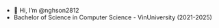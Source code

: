 - 👋 Hi, I’m @nghson2812
- Bachelor of Science in Computer Science - VinUniversity (2021-2025)

<!---
nghson2812/nghson2812 is a ✨ special ✨ repository because its `README.md` (this file) appears on your GitHub profile.
You can click the Preview link to take a look at your changes.
--->
